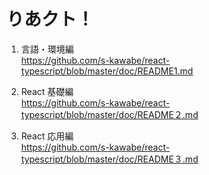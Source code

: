 # りあクト！

1. 言語・環境編<br>
https://github.com/s-kawabe/react-typescript/blob/master/doc/README1.md

2. React 基礎編<br>
https://github.com/s-kawabe/react-typescript/blob/master/doc/README２.md

3. React 応用編<br>
https://github.com/s-kawabe/react-typescript/blob/master/doc/README３.md
